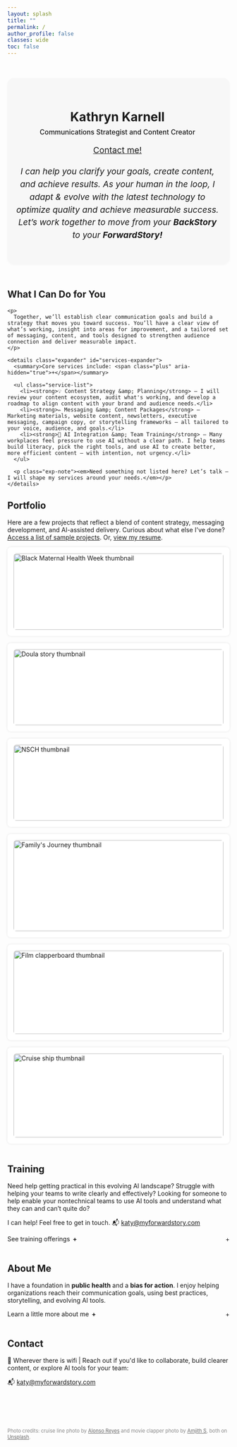 ```yaml
---
layout: splash
title: ""
permalink: /
author_profile: false
classes: wide
toc: false
---
```

<style>
/* ============ Universal expander behavior (Services, About, Training) ============ */
.expander summary {
  display: flex;                 /* lets us push the right icon to the edge */
  align-items: center;
  gap: .4rem;
  cursor: pointer;
  list-style: none;
  width: 100%;                   /* ensure the right icon has space to align right */
}
.expander summary::-webkit-details-marker { display: none; }

/* Right-aligned icon for ALL expanders */
.expander summary::after { content: "+"; margin-left: auto; }
.expander[open] summary::after { content: "–"; }

/* (If you still have inline left "+" spans in About/Training, this just bolds them) */
.expander .plus { font-weight: 700; }

/* ============ Services spacing ============ */
#services .service-list {
  margin: 1rem 0 1rem 1.5rem;    /* space above & below list */
  padding-left: .5rem;
  font-size: .95rem;
  line-height: 1.55;
}
#services .service-list li + li { margin-top: .75rem; }
#services .exp-note { margin-top: 1rem; }

/* ============ Training spacing ============ */
#training .training-list {
  margin: 1rem 0 0 1.5rem;       /* space above list */
  padding-left: .5rem;
  font-size: .95rem;
  line-height: 1.55;
}
#training .training-list li { margin-bottom: .75rem; }

/* ============ About (optional tiny top margin when open) ============ */
#about #about-expander[open] { margin-top: .5rem; }

/* ===== Featured Work (flex-friendly, no grid required) ===== */
/* Make the row spacing consistent (your container uses flex + wrap) */
#portfolio .card-grid {
  gap: 1rem !important;                 /* rely on gap, not space-between */
  justify-content: flex-start !important;
}

/* Tablet: 2 cards per row (override inline flex: 1 1 calc(33% - 1em)) */
@media (max-width: 1024px) {
  #portfolio .card {
    flex: 1 1 calc(50% - 1rem) !important;  /* two columns */
  }
}

/* Mobile: 1 card per row */
@media (max-width: 640px) {
  #portfolio .card {
    flex: 1 1 100% !important;              /* single column */
  }
  #portfolio .card-grid {
    gap: 0.875rem !important;               /* a touch tighter on phones */
  }
}
/* Page-local photo credits (homepage only) */
.photo-credits {
  font-size: 0.8em;
  color: #888;
  text-align: left;
  margin: 2rem auto 0;
  padding-top: 1rem;
  max-width: 60rem; /* keeps it aligned with main content */
}
.photo-credits a { color: #666; text-decoration: underline; }
.photo-credits a:hover { color: #333; }

  /* ===== Two-column layout for Hero + Services only ===== */
.two-col-hero {
  display: grid;
  grid-template-columns: 1.1fr 0.9fr;          /* slight emphasis on the Hero column */
  gap: clamp(1rem, 3vw, 2rem);
  align-items: start;
  margin-block: 1.5rem;                        /* breathing room above/below */
}

/* Tidy native spacing so these two sit nicely together */
.two-col-hero .hero { margin: 0; padding: 0; }
.two-col-hero #services { margin: 0; }
.two-col-hero details.expander { width: 100%; }

/* Make the hero button look good even if it wraps */
.two-col-hero .hero a.btn { display: inline-block; margin-top: .75rem; }

/* Collapse to one column on smaller screens */
@media (max-width: 900px) {
  .two-col-hero { grid-template-columns: 1fr; }
}
  
/* Align hero tagline with Services heading */
.two-col-hero .hero p:first-of-type {
  font-size: 1.0em;          /* keep your current size */
  font-weight: 600;          /* make it heading-like */
  margin: 0.5rem 0 0.75rem;  /* push it down slightly to align */
  padding-bottom: 0.25rem;   /* space above the line */
  
}
/* Hero subtitle styling */
.hero-subtitle {
  font-size: 1.1em;                /* smaller font */
  font-weight: 500;
  margin: 0.5rem 0 0.5rem;         /* less space below subtitle */
  padding-bottom: 0.25rem;
  line-height: 1.3;
}

/* Reduce space above the button so it's closer to the subtitle */
.two-col-hero .hero a.btn {
  display: inline-block;
  margin-top: 0.5rem;             /* was .75rem */
}
/* Soft grey card-style wrapper for Hero column */
.hero-highlight {
  background-color: #f7f7f7;
  padding: 2rem 1.5rem 2rem 1.2rem; 
  border-radius: 15px;
  box-shadow: 0 2px 5px rgba(0, 0, 0, 0.03);
  max-width: 100%;
}

/* Optional: tighten the line spacing in the Hero card for a compact look */
.hero-highlight p {
  line-height: 1.5;
  margin-top: 0.75rem;
  font-size: 1.2rem;
  margin-top: 0.75rem;
}
  

</style>

<!-- Hero + Services in a 2-column layout -->
<div class="two-col-hero">
  <div class="two-col-hero__inner">
    <!-- left col --> 
    <!-- right col -->
  </div>
</div>


 <!-- Hero Section with Soft Grey Background -->
<header class="hero hero-highlight">
  <h1 style="margin-bottom: 0;">Kathryn Karnell</h1>
  <h2 class="hero-subtitle">Communications Strategist and Content Creator</h2>

  <a href="mailto:katy@myforwardstory.com" class="btn btn--primary" style="margin-bottom: 1rem;">Contact me!</a>

  <p><em>
    I can help you clarify your goals, create content, and achieve results.
    As your human in the loop, I adapt & evolve with the latest technology to optimize quality and achieve measurable success.
    Let’s work together to move from your <strong>BackStory</strong> to your <strong>ForwardStory!</strong>
  </em></p>
</header>


  <!-- Services -->
  <section id="services">
    <h2>What I Can Do for You</h2>

    <p>
      Together, we’ll establish clear communication goals and build a strategy that moves you toward success. You’ll have a clear view of what’s working, insight into areas for improvement, and a tailored set of messaging, content, and tools designed to strengthen audience connection and deliver measurable impact.
    </p>

    <details class="expander" id="services-expander">
      <summary>Core services include: <span class="plus" aria-hidden="true">+</span></summary>

      <ul class="service-list">
        <li><strong>💡 Content Strategy &amp; Planning</strong> — I will review your content ecosystem, audit what's working, and develop a roadmap to align content with your brand and audience needs.</li>
        <li><strong>✏️ Messaging &amp; Content Packages</strong> — Marketing materials, website content, newsletters, executive messaging, campaign copy, or storytelling frameworks — all tailored to your voice, audience, and goals.</li>
        <li><strong>🤖 AI Integration &amp; Team Training</strong> — Many workplaces feel pressure to use AI without a clear path. I help teams build literacy, pick the right tools, and use AI to create better, more efficient content — with intention, not urgency.</li>
      </ul>

      <p class="exp-note"><em>Need something not listed here? Let’s talk – I will shape my services around your needs.</em></p>
    </details>
  </section>

</div><!-- /.two-col-hero -->


<!-- Featured Work -->
<section id="portfolio">
<h2>Portfolio</h2>
<p>Here are a few projects that reflect a blend of content strategy, messaging development, and AI-assisted delivery. Curious about what else I've done? <a href="/work/">Access a list of sample projects</a>. Or, <a href="/assets/ForwardStoryResumeAug2025.pdf">view my resume</a>.

<div class="card-grid" style="display: flex; flex-wrap: wrap; justify-content: space-between; gap: 1.5em;">

  <!-- Card 1 -->
  <div class="card" style="flex: 1 1 calc(33% - 1em); box-shadow: 0 0 5px rgba(0,0,0,0.1); border-radius: 8px; overflow: hidden; background: #fff; padding: 1em;">
    <img src="/assets/images/be-inspired-facebook.jpg" alt="Black Maternal Health Week thumbnail" style="width: 100%; border-radius: 6px;">
    <h4>Black Maternal Health Week - Integrated Campaign</h4>
    <p>Pioneered and executed a multi-channel campaign, integrating social, video, and written stories, boosting digital engagement and strengthening partner relationships.</p>
    <p><a href="/work/bmhw-campaign/">Learn more</a></p>
  </div>

  <!-- Card 2 -->
  <div class="card" style="flex: 1 1 calc(33% - 1em); box-shadow: 0 0 5px rgba(0,0,0,0.1); border-radius: 8px; overflow: hidden; background: #fff; padding: 1em;">
    <img src="/assets/images/Destiny600X315.jpg" alt="Doula story thumbnail" style="width: 100%; border-radius: 6px;">
    <h4><em>This is Destiny</em> – The Power of Doula Care for Better Health</h4>
    <p>Doula Kianna's support helped mom Regina advocate for her needs, foster positive relationships with her doctor and health care teams, and achieve improved physical and mental health.</p>
    <p><a href="./assets/ThisIsDestiny.pdf">Read the story</a></p>
  </div>

  <!-- Card 3 -->
  <div class="card" style="flex: 1 1 calc(33% - 1em); box-shadow: 0 0 5px rgba(0,0,0,0.1); border-radius: 8px; overflow: hidden; background: #fff; padding: 1em;">
    <img src="/assets/images/NSCH1200X630.jpg" alt="NSCH thumbnail" style="width: 100%; border-radius: 6px;">
    <h4>National Survey of Children's Health - Branding Video</h4>
    <p>Designed this video to raise awareness of this survey, strengthen public trust in the agency behind it, and encourage participation from parents and caregivers.</p>
    <p><a href="https://youtu.be/U0an1xbKXkA">Watch video</a></p>
  </div>

  <!-- Card 4 -->
  <div class="card" style="flex: 1 1 calc(33% - 1em); box-shadow: 0 0 5px rgba(0,0,0,0.1); border-radius: 8px; overflow: hidden; background: #fff; padding: 1em;">
    <img src="/assets/images/F2F1200X630.jpg" alt="Family's Journey thumbnail" style="width: 100%; border-radius: 6px;">
    <h4><em>A Family’s Journey</em> – Systems Change Storytelling</h4>
    <p>Follow Ben's family experience navigating complex medical, educational, and social challenges, and the critical support they received from their "F2F" center. I wrote this narrative for Congressional decision-makers and for support centers to tell their story.</p>
    <p><a href="./assets/f2f-ben-family-journey.pdf">Read the story</a></p>
  </div>

  <!-- Card 5 -->
  <div class="card" style="flex: 1 1 calc(33% - 1em); box-shadow: 0 0 5px rgba(0,0,0,0.1); border-radius: 8px; overflow: hidden; background: #fff; padding: 1em;">
    <img src="/assets/images/Clapperboard1200X630.jpg" alt="Film clapperboard thumbnail" style="width: 100%; border-radius: 6px;">
    <h4>Evacuation Plan – Film Set / Same‑Day Delivery</h4>
    <p>This comprehensive evacuation plan - for a high-profile production filming on location - is tailored to the specific geography and personnel needs of 500 crew and extras. I used AI tools to cut concept-to-delivery time by an estimated 70%, enabling same-day turnaround.</p>
    <p><em>Details available upon request.</em></p>
  </div>

  <!-- Card 6 -->
  <div class="card" style="flex: 1 1 calc(33% - 1em); box-shadow: 0 0 5px rgba(0,0,0,0.1); border-radius: 8px; overflow: hidden; background: #fff; padding: 1em;">
    <img src="/assets/images/Cruiseship1200X630.jpg" alt="Cruise ship thumbnail" style="width: 100%; border-radius: 6px;">
    <h4>Marketing Package – Alaska Tourism Pitch / Cruise Outreach</h4>
    <p>This marketing package (proposal, cover letter, press release) is for a small recreation and entertainment business in Alaska. They successfully secured cruise rep engagement. Used AI tools for research, drafting, and image generation under a tight deadline.</p>
    <p><em>Details available upon request.</em></p>
  </div>


<!-- Training -->
<section id="training">
  <h2>Training</h2>

  <p>Need help getting practical in this evolving AI landscape? Struggle with helping your teams to write clearly and effectively? Looking for someone to help enable your nontechnical teams to use AI tools and understand what they can and can’t quite do?</p>

  <p>I can help! Feel free to get in touch. 📬 <a href="mailto:katy@myforwardstory.com">katy@myforwardstory.com</a></p>

  <details class="expander" id="training-expander">
    <summary>See training offerings <span class="plus" aria-hidden="true">+</span></summary>

    <ul class="training-list">
      <li>
        <strong>✏️ Write It Clearly: Training for Teams (with AI-Enhanced Support)</strong> — Helps teams write clearly and confidently — with or without AI tools. You’ll learn how to turn complex ideas into accessible, actionable content, and how to use GenAI to support your process, not replace it.
      </li>
      <li>
        <strong>📚 Storytelling: Craft Messages That Stick, Scale, and Inspire</strong> — Helps teams and individuals bring their mission, products, or services to life with compelling, structured stories. You’ll learn how to connect messaging to audience needs, organize your ideas for clarity and flow, and use GenAI to prototype content quickly — without losing your voice. Whether you're building a brand, launching a campaign, or briefing leadership, the right story drives understanding and engagement.
      </li>
      <li>
        <strong>🤖 AI-Literacy for Nontechnical Teams: Be the Human in the Loop</strong> — Plain-language overview of generative AI, what it’s good at (and not), and how to use it thoughtfully in daily work. You’ll walk away with a practical, no-hype understanding of where these tools fit in your work.
      </li>
    </ul>
  </details>
</section>

<!-- About -->
<section id="about">
  <h2>About Me</h2>

  <p>I have a foundation in <strong>public health</strong> and a <strong>bias for action</strong>. I enjoy helping organizations reach their communication goals, using best practices, storytelling, and evolving AI tools.</p>

  <details class="expander" id="about-expander">
    <summary>Learn a little more about me <span class="plus" aria-hidden="true">+</span></summary>
  <p>Across 3 continents and 6 countries, I’ve served clients and teams across the government, academic, private, and global health sectors—including CDC, Deloitte, USAID, Peace Corps, University of Washington, and Johns Hopkins—by translating complex ideas into clear, human-centered narratives. My approach is grounded in integrity, creativity, and service to people.</p>

    <p>I have helped teams define their core messages, write for multiple audiences, and manage the content needed for newsletters, websites, speaking engagements, and campaigns. I’ve also led training sessions and supported teams as they adapt to organizational needs or new tools — like AI — to improve their workflows and outcomes.</p>

    <p>I don’t overpromise. I help you figure out what’s essential, what’s working, and what needs to change — then I help you do something about it.</p>

    <p><strong>My motto:</strong> <em>Practice makes progress.</em></p>

    <p><strong>Core Values and Strengths:</strong></p>
    <ul class="about-list">
      <li>Adaptability</li>
      <li>Commitment</li>
      <li>Relationships</li>
      <li>Integrity</li>
      <li>Courage</li>
    </ul>
  </details>
</section>

<!-- Contact -->
<section id="contact">
<h2>Contact</h2>
<p>📍 Wherever there is wifi | Reach out if you'd like to collaborate, build clearer content, or explore AI tools for your team:</p>  
<p>📬 <a href="mailto:katy@myforwardstory.com">katy@myforwardstory.com</a></p>
</section>

<footer class="photo-credits" aria-label="Photo credits">
  <p> Photo credits: cruise line photo by <a href="https://unsplash.com/@alonsoreyes?utm_content=creditCopyText&utm_medium=referral&utm_source=unsplash" target="_blank" rel="noopener">Alonso Reyes</a> and movie clapper photo by <a href="https://unsplash.com/@amjiths?utm_content=credit" target="_blank" rel="noopener">Amjith S</a>, both on <a href="https://unsplash.com/photos/a-person-holding-a-clapstick-in-their-hand-6ZUiox8TqtY" target="_blank" rel="noopener">Unsplash</a>.
  </p>
</footer>

